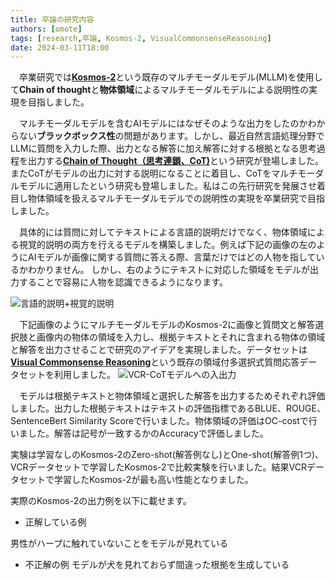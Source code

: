 ```yaml
---
title: 卒論の研究内容
authors: [omote]
tags: [research,卒論, Kosmos-2, VisualCommonsenseReasoning]
date: 2024-03-11T18:00
---
```




　卒業研究では[**Kosmos-2**](https://arxiv.org/abs/2306.14824)という既存のマルチモーダルモデル(MLLM)を使用して**Chain of thought**と**物体領域**によるマルチモーダルモデルによる説明性の実現を目指しました。

　マルチモーダルモデルを含むAIモデルにはなぜそのような出力をしたのかわからない**ブラックボックス性**の問題があります。しかし、最近自然言語処理分野でLLMに質問を入力した際、出力となる解答に加え解答に対する根拠となる思考過程を出力する[**Chain of Thought（思考連鎖、CoT)**](https://proceedings.neurips.cc/paper_files/paper/2022/hash/9d5609613524ecf4f15af0f7b31abca4-Abstract-Conference.html)という研究が登場しました。またCoTがモデルの出力に対する説明になることに着目し、CoTをマルチモーダルモデルに適用したという研究も登場しました。私はこの先行研究を発展させ着目し物体領域を扱えるマルチモーダルモデルでの説明性の実現を卒業研究で目指しました。

　具体的には質問に対してテキストによる言語的説明だけでなく、物体領域による視覚的説明の両方を行えるモデルを構築しました。例えば下記の画像の左のようにAIモデルが画像に関する質問に答える際、言葉だけではどの人物を指しているかわかりません。
しかし、右のようにテキストに対応した領域をモデルが出力することで容易に人物を認識できるようになります。

![言語的説明+視覚的説明](./言語的説明+視覚的説明.png)


　下記画像のようにマルチモーダルモデルのKosmos-2に画像と質問文と解答選択肢と画像内の物体の領域を入力し、根拠テキストとそれに含まれる物体の領域と解答を出力させることで研究のアイデアを実現しました。データセットは[**Visual Commonsense Reasoning**](https://openaccess.thecvf.com/content_CVPR_2019/html/Zellers_From_Recognition_to_Cognition_Visual_Commonsense_Reasoning_CVPR_2019_paper.html)という既存の領域付多選択式質問応答データセットを利用しました。
![VCR-CoTモデルへの入出力](./VCR-CoTモデルへの入出力.png)

　モデルは根拠テキストと物体領域と選択した解答を出力するためそれぞれ評価しました。出力した根拠テキストはテキストの評価指標であるBLUE、ROUGE、SentenceBert Similarity Scoreで行いました。物体領域の評価はOC-costで行いました。解答は記号が一致するかのAccuracyで評価しました。

実験は学習なしのKosmos-2のZero-shot(解答例なし)とOne-shot(解答例1つ)、VCRデータセットで学習したKosmos-2で比較実験を行いました。結果VCRデータセットで学習したKosmos-2が最も高い性能となりました。


実際のKosmos-2の出力例を以下に載せます。

* 正解している例
<!-- -->
男性がハープに触れていないことをモデルが見れている

* 不正解の例
モデルが犬を見れておらず間違った根拠を生成している






<!-- export const Highlight = ({children, color}) => (
  <span
    style={{
      backgroundColor: color,
      borderRadius: '2px',
      color: '#fff',
      padding: '0.2rem',
    }}>
    {children}
  </span>
);

<Highlight color="#25c2a0">Docusaurus green</Highlight> and <Highlight color="#1877F2">Facebook blue</Highlight> are my favorite colors.

I can write **Markdown** alongside my _JSX_! -->
